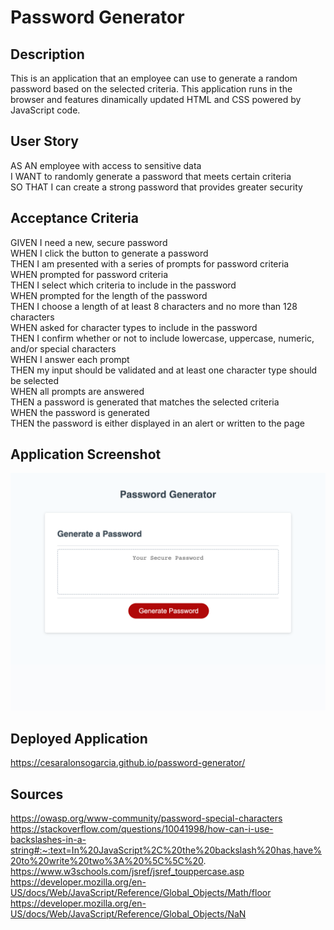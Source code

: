 # Password Generator

## Description

This is an application that an employee can use to generate a random password
based on the selected criteria. This application runs in the browser and features
dinamically updated HTML and CSS powered by JavaScript code.

## User Story

AS AN employee with access to sensitive data  
I WANT to randomly generate a password that meets certain criteria  
SO THAT I can create a strong password that provides greater security

## Acceptance Criteria

GIVEN I need a new, secure password  
WHEN I click the button to generate a password  
THEN I am presented with a series of prompts for password criteria  
WHEN prompted for password criteria  
THEN I select which criteria to include in the password  
WHEN prompted for the length of the password  
THEN I choose a length of at least 8 characters and no more than 128 characters  
WHEN asked for character types to include in the password  
THEN I confirm whether or not to include lowercase, uppercase, numeric, and/or special characters  
WHEN I answer each prompt  
THEN my input should be validated and at least one character type should be selected  
WHEN all prompts are answered  
THEN a password is generated that matches the selected criteria  
WHEN the password is generated  
THEN the password is either displayed in an alert or written to the page

## Application Screenshot

![Password-Generator](https://github.com/cesaralonsogarcia/password-generator/blob/main/assets/images/password-generator-screenshot.png)

## Deployed Application

https://cesaralonsogarcia.github.io/password-generator/

## Sources
https://owasp.org/www-community/password-special-characters  
https://stackoverflow.com/questions/10041998/how-can-i-use-backslashes-in-a-string#:~:text=In%20JavaScript%2C%20the%20backslash%20has,have%20to%20write%20two%3A%20%5C%5C%20.  
https://www.w3schools.com/jsref/jsref_touppercase.asp  
https://developer.mozilla.org/en-US/docs/Web/JavaScript/Reference/Global_Objects/Math/floor  
https://developer.mozilla.org/en-US/docs/Web/JavaScript/Reference/Global_Objects/NaN
